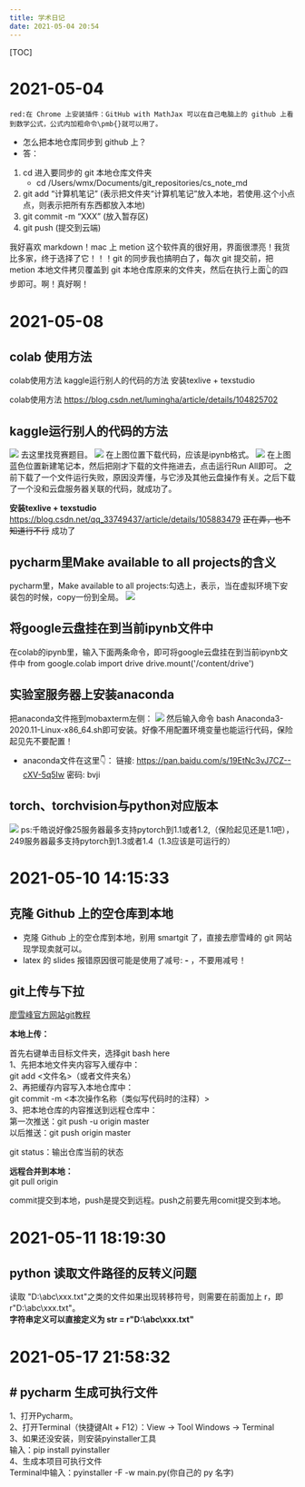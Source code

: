 ```yaml
---
title: 学术日记
date: 2021-05-04 20:54
---
```

[TOC]
# 2021-05-04
`red:在 Chrome 上安装插件：GitHub with MathJax 可以在自己电脑上的 github 上看到数学公式，公式内加粗命令\pmb{}就可以用了。`
- 怎么把本地仓库同步到 github 上？
- 答：
1. cd 进入要同步的 git 本地仓库文件夹
    - cd /Users/wmx/Documents/git_repositories/cs_note_md
2. git add “计算机笔记” (表示把文件夹“计算机笔记”放入本地，若使用.这个小点点，则表示把所有东西都放入本地)
3. git commit  -m “XXX” (放入暂存区)
4. git push (提交到云端)

我好喜欢 markdown！mac 上 metion 这个软件真的很好用，界面很漂亮！我货比多家，终于选择了它！！！git 的同步我也搞明白了，每次 git 提交前，把 metion 本地文件拷贝覆盖到 git 本地仓库原来的文件夹，然后在执行上面👆的四步即可。啊！真好啊！

# 2021-05-08
## colab 使用方法
colab使用方法
kaggle运行别人的代码的方法
安装texlive + texstudio

colab使用方法
https://blog.csdn.net/lumingha/article/details/104825702

## kaggle运行别人的代码的方法
![](./_image/2021-05-08/截图.png)
去这里找竞赛题目。
![](./_image/2021-05-08/截图-2.png)
在上图位置下载代码，应该是ipynb格式。
![](./_image/2021-05-08/截图2.png)
在上图蓝色位置新建笔记本，然后把刚才下载的文件拖进去，点击运行Run All即可。
之前下载了一个文件运行失败，原因没弄懂，与它涉及其他云盘操作有关。之后下载了一个没和云盘服务器关联的代码，就成功了。

**安装texlive + texstudio**
https://blog.csdn.net/qq_33749437/article/details/105883479
~~正在弄，也不知道行不行~~
成功了

## pycharm里Make available to all projects的含义
pycharm里，Make available to all projects:勾选上，表示，当在虚拟环境下安装包的时候，copy一份到全局。
![](./_image/2021-05-08/11image.png)
## 将google云盘挂在到当前ipynb文件中
在colab的ipynb里，输入下面两条命令，即可将google云盘挂在到当前ipynb文件中
from google.colab import drive
drive.mount('/content/drive')

## 实验室服务器上安装anaconda
把anaconda文件拖到mobaxterm左侧：
![](./_image/2021-05-08/22截图.png)
然后输入命令 bash Anaconda3-2020.11-Linux-x86_64.sh即可安装。好像不用配置环境变量也能运行代码，保险起见先不要配置！
- anaconda文件在这里👇：
链接: https://pan.baidu.com/s/19EtNc3vJ7CZ--cXV-5q5Iw  密码: bvji

## torch、torchvision与python对应版本
![](./_image/2021-05-08/33截图.png)
ps:千皓说好像25服务器最多支持pytorch到1.1或者1.2,（保险起见还是1.1吧），249服务器最多支持pytorch到1.3或者1.4（1.3应该是可运行的）

# 2021-05-10 14:15:33    
## 克隆 Github 上的空仓库到本地    
- 克隆 Github 上的空仓库到本地，别用 smartgit 了，直接去廖雪峰的 git 网站现学现卖就可以。
- latex 的 slides 报错原因很可能是使用了减号: **-** ，不要用减号！
## git上传与下拉    

[廖雪峰官方网站git教程](https://www.liaoxuefeng.com/wiki/896043488029600/896202815778784)   

**本地上传：**    
    
首先右键单击目标文件夹，选择git bash here    
1、先把本地文件夹内容写入缓存中：   
git add <文件名>（或者文件夹名）   
2、再把缓存内容写入本地仓库中：    
git commit -m <本次操作名称（类似写代码时的注释）>    
3、把本地仓库的内容推送到远程仓库中：    
第一次推送：git push -u origin master    
以后推送：git push origin master    
    
git status：输出仓库当前的状态    
        
**远程合并到本地：**    
git pull origin    
    
commit提交到本地，push是提交到远程。push之前要先用comit提交到本地。    
# 2021-05-11 18:19:30    
## python 读取文件路径的反转义问题      
读取 "D:\abc\xxx.txt"之类的文件如果出现转移符号，则需要在前面加上 r，即 r"D:\abc\xxx.txt"。   
**字符串定义可以直接定义为 str = r"D:\abc\xxx.txt"**    
# 2021-05-17 21:58:32  
## # pycharm 生成可执行文件   
1、打开Pycharm。   
 2、打开Terminal（快捷键Alt + F12）：View -> Tool Windows -> Terminal   
3、如果还没安装，则安装pyinstaller工具   
 输入：pip install pyinstaller   
 4、生成本项目可执行文件   
 Terminal中输入：pyinstaller -F -w main.py(你自己的 py 名字)   

